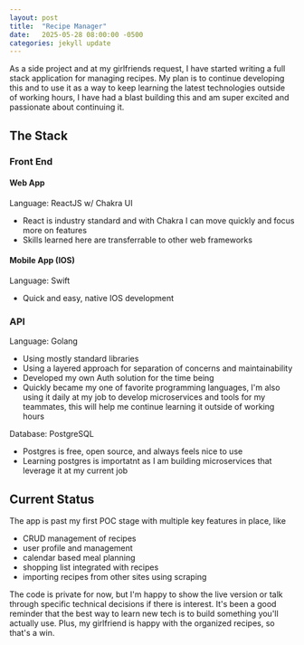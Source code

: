 ```yaml
---
layout: post
title:  "Recipe Manager"
date:   2025-05-28 08:00:00 -0500
categories: jekyll update
---
```


As a side project and at my girlfriends request, I have started writing a full stack application for managing recipes. My plan is to continue developing this and to use it as a way to keep learning the latest technologies outside of working hours, I have had a blast building this and am super excited and passionate about continuing it.

## The Stack

### Front End

#### Web App

Language: ReactJS w/ Chakra UI

- React is industry standard and with Chakra I can move quickly and focus more on features
- Skills learned here are transferrable to other web frameworks

#### Mobile App (IOS)

Language: Swift

- Quick and easy, native IOS development

### API

Language: Golang

- Using mostly standard libraries
- Using a layered approach for separation of concerns and maintainability
- Developed my own Auth solution for the time being
- Quickly became my one of favorite programming languages, I'm also using it daily at my job to develop microservices and tools for my teammates, this will help me continue learning it outside of working hours

Database: PostgreSQL

- Postgres is free, open source, and always feels nice to use
- Learning postgres is importatnt as I am building microservices that leverage it at my current job

## Current Status

The app is past my first POC stage with multiple key features in place, like

- CRUD management of recipes
- user profile and management
- calendar based meal planning
- shopping list integrated with recipes
- importing recipes from other sites using scraping

The code is private for now, but I'm happy to show the live version or talk through specific technical decisions if there is interest.
It's been a good reminder that the best way to learn new tech is to build something you'll actually use. Plus, my girlfriend is happy with the organized recipes, so that's a win.
